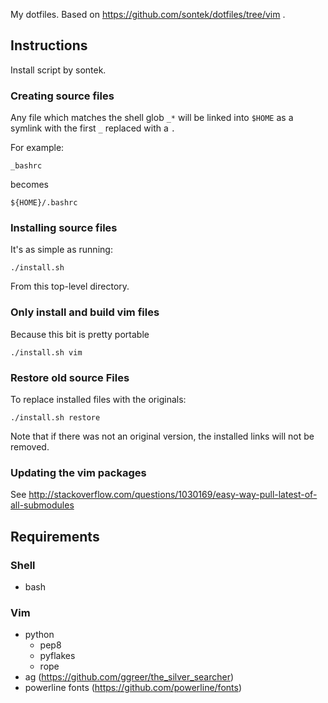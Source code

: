 My dotfiles. Based on https://github.com/sontek/dotfiles/tree/vim .

## Instructions
Install script by sontek.

### Creating source files

Any file which matches the shell glob `_*` will be linked into `$HOME` as a symlink with the first `_`  replaced with a `.`

For example:

    _bashrc

becomes

    ${HOME}/.bashrc

### Installing source files

It's as simple as running:

    ./install.sh

From this top-level directory.

### Only install and build vim files
Because this bit is pretty portable

    ./install.sh vim

### Restore old source Files
To replace installed files with the originals:

    ./install.sh restore

Note that if there was not an original version, the installed links will not be removed.

### Updating the vim packages

See http://stackoverflow.com/questions/1030169/easy-way-pull-latest-of-all-submodules

## Requirements
### Shell
* bash

### Vim
* python
  * pep8
  * pyflakes
  * rope
* ag (https://github.com/ggreer/the_silver_searcher)
* powerline fonts (https://github.com/powerline/fonts)
